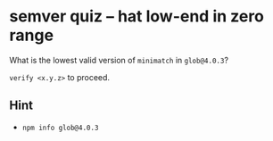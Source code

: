 # semver quiz – hat low-end in zero range

What is the lowest valid version of `minimatch` in `glob@4.0.3`?

`verify <x.y.z>` to proceed.

## Hint

* `npm info glob@4.0.3`
